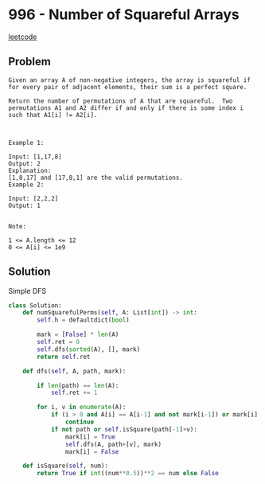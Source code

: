 # 996 - Number of Squareful Arrays

[leetcode](https://leetcode.com/problems/number-of-squareful-arrays/)

## Problem

    Given an array A of non-negative integers, the array is squareful if for every pair of adjacent elements, their sum is a perfect square.
    
    Return the number of permutations of A that are squareful.  Two permutations A1 and A2 differ if and only if there is some index i such that A1[i] != A2[i].
    
     
    
    Example 1:
    
    Input: [1,17,8]
    Output: 2
    Explanation: 
    [1,8,17] and [17,8,1] are the valid permutations.
    Example 2:
    
    Input: [2,2,2]
    Output: 1
     
    
    Note:
    
    1 <= A.length <= 12
    0 <= A[i] <= 1e9

## Solution

Simple DFS

```python
class Solution:
    def numSquarefulPerms(self, A: List[int]) -> int:
        self.h = defaultdict(bool)

        mark = [False] * len(A)
        self.ret = 0
        self.dfs(sorted(A), [], mark)
        return self.ret 

    def dfs(self, A, path, mark):

        if len(path) == len(A):
            self.ret += 1

        for i, v in enumerate(A):
            if (i > 0 and A[i] == A[i-1] and not mark[i-1]) or mark[i]:
                continue
            if not path or self.isSquare(path[-1]+v):
                mark[i] = True
                self.dfs(A, path+[v], mark)
                mark[i] = False

    def isSquare(self, num):
        return True if int((num**0.5))**2 == num else False
```
